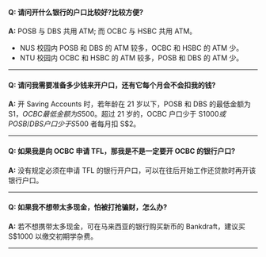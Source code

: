 #### __Q:__ 请问开什么银行的户口比较好?比较方便?

__A:__ POSB 与 DBS 共用 ATM; 而 OCBC 与 HSBC 共用 ATM。

- NUS 校园内 POSB 和 DBS 的 ATM 较多，OCBC 和 HSBC 的 ATM 少。
- NTU 校园内 OCBC 和 HSBC 的 ATM 较多，POSB 和 DBS 的 ATM 少。

---

#### __Q:__ 请问我需要准备多少钱来开户口，还有它每个月会不会扣我的钱?

__A:__ 开 Saving Accounts 时，若年龄在 21 岁以下，POSB 和 DBS 的最低金额为 S$1，OCBC 最低金额为 S$500。超过 21 岁的，OCBC 户口少于 S$1000 或 POSB/DBS 户口少于 S$500 者每月扣 S$2。

---

#### __Q:__ 如果我是向 OCBC 申请 TFL，那我是不是一定要开 OCBC 的银行户口?

__A:__ 没有规定必须在申请 TFL 的银行开户口，可以在往后开始工作还贷款时再开该银行户口。

---

#### __Q:__ 如果我不想带太多现金，怕被打抢骗财，怎么办?

__A:__ 若不想携带太多现金，可在马来西亚的银行购买新币的 Bankdraft，建议买 S$1000 以缴交初期学杂费。

---
